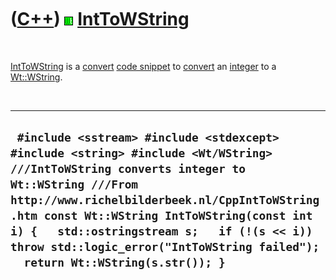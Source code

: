 
 

 

 

 

 

([C++](Cpp.md)) ![Wt](PicWt.png) [IntToWString](CppIntToWString.md)
=====================================================================

 

[IntToWString](CppIntToWString.md) is a [convert](CppConvert.md) [code
snippet](CppCodeSnippets.md) to [convert](CppConvert.md) an
[integer](CppInt.md) to a [Wt::WString](CppWString.md).

 

  -----------------------------------------------------------------------------------------------------------------------------------------------------------------------------------------------------------------------------------------------------------------------------------------------------------------------------------------------------------------------
  ` #include <sstream> #include <stdexcept> #include <string> #include <Wt/WString>  ///IntToWString converts integer to Wt::WString ///From http://www.richelbilderbeek.nl/CppIntToWString.htm const Wt::WString IntToWString(const int i) {   std::ostringstream s;   if (!(s << i)) throw std::logic_error("IntToWString failed");   return Wt::WString(s.str()); }`
  -----------------------------------------------------------------------------------------------------------------------------------------------------------------------------------------------------------------------------------------------------------------------------------------------------------------------------------------------------------------------

 

 

 

 

 

 

